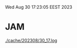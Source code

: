 Wed Aug 30 17:23:05 EEST 2023
# JAM
<a href='./cache/202308/30_17.log'>./cache/202308/30_17.log</a>
